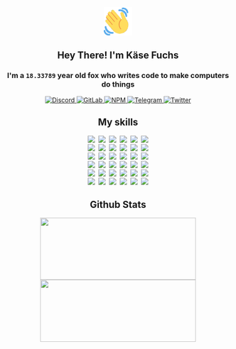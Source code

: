 <div><p align=center><img src=./resources/images/wave.gif width=64px height=64px></p><h2 align=center>Hey There! I'm Käse Fuchs</h2><h3 align=center>I'm a <code>18.33789</code> year old fox who writes code to make computers do things</h3><p align=center><a href=https://discord.com/users/507526681125322772><img alt=Discord src="https://img.shields.io/badge/Discord-5865F2?logo=discord&logoColor=white&style=flat-square#4fe88b64514ef591becda3943f946c05"> </a><a href=https://gitlab.com/kasefuchs><img alt=GitLab src="https://img.shields.io/badge/GitLab-330F63?logo=gitlab&logoColor=white&style=flat-square#4fe88b64514ef591becda3943f946c05"> </a><a href=https://npmjs.com/~kasefuchs><img alt=NPM src="https://img.shields.io/badge/NPM-CB3837?logo=npm&logoColor=white&style=flat-square#4fe88b64514ef591becda3943f946c05"> </a><a href=https://t.me/kasefuchs><img alt=Telegram src="https://img.shields.io/badge/Telegram-2CA5E0?logo=telegram&logoColor=white&style=flat-square#4fe88b64514ef591becda3943f946c05"> </a><a href=https://twitter.com/kasefuchs><img alt=Twitter src="https://img.shields.io/badge/Twitter-1DA1F2?logo=twitter&logoColor=white&style=flat-square#4fe88b64514ef591becda3943f946c05"></a></p><h2 align=center>My skills</h2><p align=center><a href=https://aws.amazon.com/ ><picture><source srcset="https://skillicons.dev/icons?i=aws&theme=dark#4fe88b64514ef591becda3943f946c05" media="(prefers-color-scheme: dark)"><source srcset="https://skillicons.dev/icons?i=aws&theme=light#4fe88b64514ef591becda3943f946c05" media="(prefers-color-scheme: light), (prefers-color-scheme: no-preference)"><img src="https://skillicons.dev/icons?i=aws&theme=light#4fe88b64514ef591becda3943f946c05"></picture></a>&nbsp;&nbsp;<a href=https://en.wikipedia.org/wiki/Bash_(Unix_shell)><picture><source srcset="https://skillicons.dev/icons?i=bash&theme=dark#4fe88b64514ef591becda3943f946c05" media="(prefers-color-scheme: dark)"><source srcset="https://skillicons.dev/icons?i=bash&theme=light#4fe88b64514ef591becda3943f946c05" media="(prefers-color-scheme: light), (prefers-color-scheme: no-preference)"><img src="https://skillicons.dev/icons?i=bash&theme=light#4fe88b64514ef591becda3943f946c05"></picture></a>&nbsp;&nbsp;<a href=https://discord.com/developers/docs><picture><source srcset="https://skillicons.dev/icons?i=bots&theme=dark#4fe88b64514ef591becda3943f946c05" media="(prefers-color-scheme: dark)"><source srcset="https://skillicons.dev/icons?i=bots&theme=light#4fe88b64514ef591becda3943f946c05" media="(prefers-color-scheme: light), (prefers-color-scheme: no-preference)"><img src="https://skillicons.dev/icons?i=bots&theme=light#4fe88b64514ef591becda3943f946c05"></picture></a>&nbsp;&nbsp;<a href=https://www.cloudflare.com/ ><picture><source srcset="https://skillicons.dev/icons?i=cloudflare&theme=dark#4fe88b64514ef591becda3943f946c05" media="(prefers-color-scheme: dark)"><source srcset="https://skillicons.dev/icons?i=cloudflare&theme=light#4fe88b64514ef591becda3943f946c05" media="(prefers-color-scheme: light), (prefers-color-scheme: no-preference)"><img src="https://skillicons.dev/icons?i=cloudflare&theme=light#4fe88b64514ef591becda3943f946c05"></picture></a>&nbsp;&nbsp;<a href=https://en.wikipedia.org/wiki/CSS><picture><source srcset="https://skillicons.dev/icons?i=css&theme=dark#4fe88b64514ef591becda3943f946c05" media="(prefers-color-scheme: dark)"><source srcset="https://skillicons.dev/icons?i=css&theme=light#4fe88b64514ef591becda3943f946c05" media="(prefers-color-scheme: light), (prefers-color-scheme: no-preference)"><img src="https://skillicons.dev/icons?i=css&theme=light#4fe88b64514ef591becda3943f946c05"></picture></a>&nbsp;&nbsp;<a href=https://www.docker.com/ ><picture><source srcset="https://skillicons.dev/icons?i=docker&theme=dark#4fe88b64514ef591becda3943f946c05" media="(prefers-color-scheme: dark)"><source srcset="https://skillicons.dev/icons?i=docker&theme=light#4fe88b64514ef591becda3943f946c05" media="(prefers-color-scheme: light), (prefers-color-scheme: no-preference)"><img src="https://skillicons.dev/icons?i=docker&theme=light#4fe88b64514ef591becda3943f946c05"></picture></a><br><a href=https://www.electronjs.org/ ><picture><source srcset="https://skillicons.dev/icons?i=electron&theme=dark#4fe88b64514ef591becda3943f946c05" media="(prefers-color-scheme: dark)"><source srcset="https://skillicons.dev/icons?i=electron&theme=light#4fe88b64514ef591becda3943f946c05" media="(prefers-color-scheme: light), (prefers-color-scheme: no-preference)"><img src="https://skillicons.dev/icons?i=electron&theme=light#4fe88b64514ef591becda3943f946c05"></picture></a>&nbsp;&nbsp;<a href=https://expressjs.com/ ><picture><source srcset="https://skillicons.dev/icons?i=express&theme=dark#4fe88b64514ef591becda3943f946c05" media="(prefers-color-scheme: dark)"><source srcset="https://skillicons.dev/icons?i=express&theme=light#4fe88b64514ef591becda3943f946c05" media="(prefers-color-scheme: light), (prefers-color-scheme: no-preference)"><img src="https://skillicons.dev/icons?i=express&theme=light#4fe88b64514ef591becda3943f946c05"></picture></a>&nbsp;&nbsp;<a href=https://www.figma.com/ ><picture><source srcset="https://skillicons.dev/icons?i=figma&theme=dark#4fe88b64514ef591becda3943f946c05" media="(prefers-color-scheme: dark)"><source srcset="https://skillicons.dev/icons?i=figma&theme=light#4fe88b64514ef591becda3943f946c05" media="(prefers-color-scheme: light), (prefers-color-scheme: no-preference)"><img src="https://skillicons.dev/icons?i=figma&theme=light#4fe88b64514ef591becda3943f946c05"></picture></a>&nbsp;&nbsp;<a href=https://firebase.google.com/ ><picture><source srcset="https://skillicons.dev/icons?i=firebase&theme=dark#4fe88b64514ef591becda3943f946c05" media="(prefers-color-scheme: dark)"><source srcset="https://skillicons.dev/icons?i=firebase&theme=light#4fe88b64514ef591becda3943f946c05" media="(prefers-color-scheme: light), (prefers-color-scheme: no-preference)"><img src="https://skillicons.dev/icons?i=firebase&theme=light#4fe88b64514ef591becda3943f946c05"></picture></a>&nbsp;&nbsp;<a href=https://flask.palletsprojects.com/ ><picture><source srcset="https://skillicons.dev/icons?i=flask&theme=dark#4fe88b64514ef591becda3943f946c05" media="(prefers-color-scheme: dark)"><source srcset="https://skillicons.dev/icons?i=flask&theme=light#4fe88b64514ef591becda3943f946c05" media="(prefers-color-scheme: light), (prefers-color-scheme: no-preference)"><img src="https://skillicons.dev/icons?i=flask&theme=light#4fe88b64514ef591becda3943f946c05"></picture></a>&nbsp;&nbsp;<a href=https://cloud.google.com/ ><picture><source srcset="https://skillicons.dev/icons?i=gcp&theme=dark#4fe88b64514ef591becda3943f946c05" media="(prefers-color-scheme: dark)"><source srcset="https://skillicons.dev/icons?i=gcp&theme=light#4fe88b64514ef591becda3943f946c05" media="(prefers-color-scheme: light), (prefers-color-scheme: no-preference)"><img src="https://skillicons.dev/icons?i=gcp&theme=light#4fe88b64514ef591becda3943f946c05"></picture></a><br><a href=https://git-scm.com/ ><picture><source srcset="https://skillicons.dev/icons?i=git&theme=dark#4fe88b64514ef591becda3943f946c05" media="(prefers-color-scheme: dark)"><source srcset="https://skillicons.dev/icons?i=git&theme=light#4fe88b64514ef591becda3943f946c05" media="(prefers-color-scheme: light), (prefers-color-scheme: no-preference)"><img src="https://skillicons.dev/icons?i=git&theme=light#4fe88b64514ef591becda3943f946c05"></picture></a>&nbsp;&nbsp;<a href=https://github.com/ ><picture><source srcset="https://skillicons.dev/icons?i=github&theme=dark#4fe88b64514ef591becda3943f946c05" media="(prefers-color-scheme: dark)"><source srcset="https://skillicons.dev/icons?i=github&theme=light#4fe88b64514ef591becda3943f946c05" media="(prefers-color-scheme: light), (prefers-color-scheme: no-preference)"><img src="https://skillicons.dev/icons?i=github&theme=light#4fe88b64514ef591becda3943f946c05"></picture></a>&nbsp;&nbsp;<a href=https://gitlab.com/ ><picture><source srcset="https://skillicons.dev/icons?i=gitlab&theme=dark#4fe88b64514ef591becda3943f946c05" media="(prefers-color-scheme: dark)"><source srcset="https://skillicons.dev/icons?i=gitlab&theme=light#4fe88b64514ef591becda3943f946c05" media="(prefers-color-scheme: light), (prefers-color-scheme: no-preference)"><img src="https://skillicons.dev/icons?i=gitlab&theme=light#4fe88b64514ef591becda3943f946c05"></picture></a>&nbsp;&nbsp;<a href=https://www.heroku.com/ ><picture><source srcset="https://skillicons.dev/icons?i=heroku&theme=dark#4fe88b64514ef591becda3943f946c05" media="(prefers-color-scheme: dark)"><source srcset="https://skillicons.dev/icons?i=heroku&theme=light#4fe88b64514ef591becda3943f946c05" media="(prefers-color-scheme: light), (prefers-color-scheme: no-preference)"><img src="https://skillicons.dev/icons?i=heroku&theme=light#4fe88b64514ef591becda3943f946c05"></picture></a>&nbsp;&nbsp;<a href=https://en.wikipedia.org/wiki/HTML><picture><source srcset="https://skillicons.dev/icons?i=html&theme=dark#4fe88b64514ef591becda3943f946c05" media="(prefers-color-scheme: dark)"><source srcset="https://skillicons.dev/icons?i=html&theme=light#4fe88b64514ef591becda3943f946c05" media="(prefers-color-scheme: light), (prefers-color-scheme: no-preference)"><img src="https://skillicons.dev/icons?i=html&theme=light#4fe88b64514ef591becda3943f946c05"></picture></a>&nbsp;&nbsp;<a href=https://en.wikipedia.org/wiki/JavaScript><picture><source srcset="https://skillicons.dev/icons?i=js&theme=dark#4fe88b64514ef591becda3943f946c05" media="(prefers-color-scheme: dark)"><source srcset="https://skillicons.dev/icons?i=js&theme=light#4fe88b64514ef591becda3943f946c05" media="(prefers-color-scheme: light), (prefers-color-scheme: no-preference)"><img src="https://skillicons.dev/icons?i=js&theme=light#4fe88b64514ef591becda3943f946c05"></picture></a><br><a href=https://en.wikipedia.org/wiki/Linux><picture><source srcset="https://skillicons.dev/icons?i=linux&theme=dark#4fe88b64514ef591becda3943f946c05" media="(prefers-color-scheme: dark)"><source srcset="https://skillicons.dev/icons?i=linux&theme=light#4fe88b64514ef591becda3943f946c05" media="(prefers-color-scheme: light), (prefers-color-scheme: no-preference)"><img src="https://skillicons.dev/icons?i=linux&theme=light#4fe88b64514ef591becda3943f946c05"></picture></a>&nbsp;&nbsp;<a href=https://mui.com/ ><picture><source srcset="https://skillicons.dev/icons?i=materialui&theme=dark#4fe88b64514ef591becda3943f946c05" media="(prefers-color-scheme: dark)"><source srcset="https://skillicons.dev/icons?i=materialui&theme=light#4fe88b64514ef591becda3943f946c05" media="(prefers-color-scheme: light), (prefers-color-scheme: no-preference)"><img src="https://skillicons.dev/icons?i=materialui&theme=light#4fe88b64514ef591becda3943f946c05"></picture></a>&nbsp;&nbsp;<a href=https://en.wikipedia.org/wiki/Markdown><picture><source srcset="https://skillicons.dev/icons?i=md&theme=dark#4fe88b64514ef591becda3943f946c05" media="(prefers-color-scheme: dark)"><source srcset="https://skillicons.dev/icons?i=md&theme=light#4fe88b64514ef591becda3943f946c05" media="(prefers-color-scheme: light), (prefers-color-scheme: no-preference)"><img src="https://skillicons.dev/icons?i=md&theme=light#4fe88b64514ef591becda3943f946c05"></picture></a>&nbsp;&nbsp;<a href=https://www.mongodb.com/ ><picture><source srcset="https://skillicons.dev/icons?i=mongodb&theme=dark#4fe88b64514ef591becda3943f946c05" media="(prefers-color-scheme: dark)"><source srcset="https://skillicons.dev/icons?i=mongodb&theme=light#4fe88b64514ef591becda3943f946c05" media="(prefers-color-scheme: light), (prefers-color-scheme: no-preference)"><img src="https://skillicons.dev/icons?i=mongodb&theme=light#4fe88b64514ef591becda3943f946c05"></picture></a>&nbsp;&nbsp;<a href=https://www.mysql.com/ ><picture><source srcset="https://skillicons.dev/icons?i=mysql&theme=dark#4fe88b64514ef591becda3943f946c05" media="(prefers-color-scheme: dark)"><source srcset="https://skillicons.dev/icons?i=mysql&theme=light#4fe88b64514ef591becda3943f946c05" media="(prefers-color-scheme: light), (prefers-color-scheme: no-preference)"><img src="https://skillicons.dev/icons?i=mysql&theme=light#4fe88b64514ef591becda3943f946c05"></picture></a>&nbsp;&nbsp;<a href=https://nextjs.org/ ><picture><source srcset="https://skillicons.dev/icons?i=nextjs&theme=dark#4fe88b64514ef591becda3943f946c05" media="(prefers-color-scheme: dark)"><source srcset="https://skillicons.dev/icons?i=nextjs&theme=light#4fe88b64514ef591becda3943f946c05" media="(prefers-color-scheme: light), (prefers-color-scheme: no-preference)"><img src="https://skillicons.dev/icons?i=nextjs&theme=light#4fe88b64514ef591becda3943f946c05"></picture></a><br><a href=https://nodejs.org/en/ ><picture><source srcset="https://skillicons.dev/icons?i=nodejs&theme=dark#4fe88b64514ef591becda3943f946c05" media="(prefers-color-scheme: dark)"><source srcset="https://skillicons.dev/icons?i=nodejs&theme=light#4fe88b64514ef591becda3943f946c05" media="(prefers-color-scheme: light), (prefers-color-scheme: no-preference)"><img src="https://skillicons.dev/icons?i=nodejs&theme=light#4fe88b64514ef591becda3943f946c05"></picture></a>&nbsp;&nbsp;<a href=https://www.postgresql.org/ ><picture><source srcset="https://skillicons.dev/icons?i=postgres&theme=dark#4fe88b64514ef591becda3943f946c05" media="(prefers-color-scheme: dark)"><source srcset="https://skillicons.dev/icons?i=postgres&theme=light#4fe88b64514ef591becda3943f946c05" media="(prefers-color-scheme: light), (prefers-color-scheme: no-preference)"><img src="https://skillicons.dev/icons?i=postgres&theme=light#4fe88b64514ef591becda3943f946c05"></picture></a>&nbsp;&nbsp;<a href=https://learn.microsoft.com/en-us/powershell/ ><picture><source srcset="https://skillicons.dev/icons?i=powershell&theme=dark#4fe88b64514ef591becda3943f946c05" media="(prefers-color-scheme: dark)"><source srcset="https://skillicons.dev/icons?i=powershell&theme=light#4fe88b64514ef591becda3943f946c05" media="(prefers-color-scheme: light), (prefers-color-scheme: no-preference)"><img src="https://skillicons.dev/icons?i=powershell&theme=light#4fe88b64514ef591becda3943f946c05"></picture></a>&nbsp;&nbsp;<a href=https://www.python.org/ ><picture><source srcset="https://skillicons.dev/icons?i=py&theme=dark#4fe88b64514ef591becda3943f946c05" media="(prefers-color-scheme: dark)"><source srcset="https://skillicons.dev/icons?i=py&theme=light#4fe88b64514ef591becda3943f946c05" media="(prefers-color-scheme: light), (prefers-color-scheme: no-preference)"><img src="https://skillicons.dev/icons?i=py&theme=light#4fe88b64514ef591becda3943f946c05"></picture></a>&nbsp;&nbsp;<a href=https://www.raspberrypi.org/ ><picture><source srcset="https://skillicons.dev/icons?i=raspberrypi&theme=dark#4fe88b64514ef591becda3943f946c05" media="(prefers-color-scheme: dark)"><source srcset="https://skillicons.dev/icons?i=raspberrypi&theme=light#4fe88b64514ef591becda3943f946c05" media="(prefers-color-scheme: light), (prefers-color-scheme: no-preference)"><img src="https://skillicons.dev/icons?i=raspberrypi&theme=light#4fe88b64514ef591becda3943f946c05"></picture></a>&nbsp;&nbsp;<a href=https://reactjs.org/ ><picture><source srcset="https://skillicons.dev/icons?i=react&theme=dark#4fe88b64514ef591becda3943f946c05" media="(prefers-color-scheme: dark)"><source srcset="https://skillicons.dev/icons?i=react&theme=light#4fe88b64514ef591becda3943f946c05" media="(prefers-color-scheme: light), (prefers-color-scheme: no-preference)"><img src="https://skillicons.dev/icons?i=react&theme=light#4fe88b64514ef591becda3943f946c05"></picture></a><br><a href=https://redux.js.org/ ><picture><source srcset="https://skillicons.dev/icons?i=redux&theme=dark#4fe88b64514ef591becda3943f946c05" media="(prefers-color-scheme: dark)"><source srcset="https://skillicons.dev/icons?i=redux&theme=light#4fe88b64514ef591becda3943f946c05" media="(prefers-color-scheme: light), (prefers-color-scheme: no-preference)"><img src="https://skillicons.dev/icons?i=redux&theme=light#4fe88b64514ef591becda3943f946c05"></picture></a>&nbsp;&nbsp;<a href=https://en.wikipedia.org/wiki/Regular_expression><picture><source srcset="https://skillicons.dev/icons?i=regex&theme=dark#4fe88b64514ef591becda3943f946c05" media="(prefers-color-scheme: dark)"><source srcset="https://skillicons.dev/icons?i=regex&theme=light#4fe88b64514ef591becda3943f946c05" media="(prefers-color-scheme: light), (prefers-color-scheme: no-preference)"><img src="https://skillicons.dev/icons?i=regex&theme=light#4fe88b64514ef591becda3943f946c05"></picture></a>&nbsp;&nbsp;<a href=https://en.wikipedia.org/wiki/Sass_(stylesheet_language)><picture><source srcset="https://skillicons.dev/icons?i=sass&theme=dark#4fe88b64514ef591becda3943f946c05" media="(prefers-color-scheme: dark)"><source srcset="https://skillicons.dev/icons?i=sass&theme=light#4fe88b64514ef591becda3943f946c05" media="(prefers-color-scheme: light), (prefers-color-scheme: no-preference)"><img src="https://skillicons.dev/icons?i=sass&theme=light#4fe88b64514ef591becda3943f946c05"></picture></a>&nbsp;&nbsp;<a href=https://www.typescriptlang.org/ ><picture><source srcset="https://skillicons.dev/icons?i=ts&theme=dark#4fe88b64514ef591becda3943f946c05" media="(prefers-color-scheme: dark)"><source srcset="https://skillicons.dev/icons?i=ts&theme=light#4fe88b64514ef591becda3943f946c05" media="(prefers-color-scheme: light), (prefers-color-scheme: no-preference)"><img src="https://skillicons.dev/icons?i=ts&theme=light#4fe88b64514ef591becda3943f946c05"></picture></a>&nbsp;&nbsp;<a href=https://unity.com/ ><picture><source srcset="https://skillicons.dev/icons?i=unity&theme=dark#4fe88b64514ef591becda3943f946c05" media="(prefers-color-scheme: dark)"><source srcset="https://skillicons.dev/icons?i=unity&theme=light#4fe88b64514ef591becda3943f946c05" media="(prefers-color-scheme: light), (prefers-color-scheme: no-preference)"><img src="https://skillicons.dev/icons?i=unity&theme=light#4fe88b64514ef591becda3943f946c05"></picture></a>&nbsp;&nbsp;<a href=https://workers.cloudflare.com/ ><picture><source srcset="https://skillicons.dev/icons?i=workers&theme=dark#4fe88b64514ef591becda3943f946c05" media="(prefers-color-scheme: dark)"><source srcset="https://skillicons.dev/icons?i=workers&theme=light#4fe88b64514ef591becda3943f946c05" media="(prefers-color-scheme: light), (prefers-color-scheme: no-preference)"><img src="https://skillicons.dev/icons?i=workers&theme=light#4fe88b64514ef591becda3943f946c05"></picture></a><br></p><h2 align=center>Github Stats</h2><p align=center><picture><source srcset="https://github-readme-stats-kasefuchs.vercel.app/api/?count_private=true&hide_border=true&hide_rank=true&line_height=20&hide_title=true&username=Kasefuchs&theme=dark#4fe88b64514ef591becda3943f946c05" media="(prefers-color-scheme: dark)"><source srcset="https://github-readme-stats-kasefuchs.vercel.app/api/?count_private=true&hide_border=true&hide_rank=true&line_height=20&hide_title=true&username=Kasefuchs&theme=light#4fe88b64514ef591becda3943f946c05" media="(prefers-color-scheme: light), (prefers-color-scheme: no-preference)"><img align=middle width=350 height=140 src="https://github-readme-stats-kasefuchs.vercel.app/api/?count_private=true&hide_border=true&hide_rank=true&line_height=20&hide_title=true&username=Kasefuchs&theme=light#4fe88b64514ef591becda3943f946c05"></picture><picture><source srcset="https://github-readme-stats-kasefuchs.vercel.app/api/top-langs/?count_private=true&hide_border=true&layout=compact&username=Kasefuchs&theme=dark#4fe88b64514ef591becda3943f946c05" media="(prefers-color-scheme: dark)"><source srcset="https://github-readme-stats-kasefuchs.vercel.app/api/top-langs/?count_private=true&hide_border=true&layout=compact&username=Kasefuchs&theme=light#4fe88b64514ef591becda3943f946c05" media="(prefers-color-scheme: light), (prefers-color-scheme: no-preference)"><img align=middle width=350 height=140 src="https://github-readme-stats-kasefuchs.vercel.app/api/top-langs/?count_private=true&hide_border=true&layout=compact&username=Kasefuchs&theme=light#4fe88b64514ef591becda3943f946c05"></picture></p><img src="https://hit.yhype.me/github/profile?user_id=64592097#4fe88b64514ef591becda3943f946c05" alt=""></div>